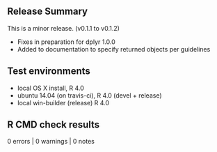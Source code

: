 ## Release Summary
This is a minor release. (v0.1.1 to v0.1.2)

* Fixes in preparation for dplyr 1.0.0
* Added to documentation to specify returned objects per guidelines 

## Test environments
* local OS X install, R 4.0
* ubuntu 14.04 (on travis-ci), R 4.0 (devel + release) 
* local win-builder (release) R 4.0

## R CMD check results

0 errors | 0 warnings | 0 notes

